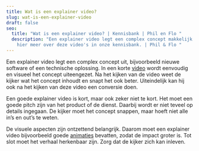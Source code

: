 ```yaml
---
title: Wat is een explainer video?
slug: wat-is-een-explainer-video
draft: false
seo:
  title: "Wat is een explainer video? | Kennisbank | Phil en Flo "
  description: "Een explainer video legt een complex concept makkelijk uit. Leer
    hier meer over deze video's in onze kennisbank. | Phil & Flo "
---
```

Een explainer video legt een complex concept uit, bijvoorbeeld nieuwe software of een technische oplossing. In een korte [video](https://www.philenflo.nl/oplossingen/video-laten-maken/) wordt eenvoudig en visueel het concept uiteengezet. Na het kijken van de video weet de kijker wat het concept inhoudt en snapt het ook beter. Uiteindelijk kan hij ook na het kijken van deze video een conversie doen. 

Een goede explainer video is kort, maar ook zeker niet te kort. Het moet een goede pitch zijn van het product of de dienst. Daarbij wordt er niet teveel op details ingegaan. De kijker moet het concept snappen, maar hoeft niet alle in’s en out’s te weten. 

De visuele aspecten zijn ontzettend belangrijk. Daarom moet een explainer video bijvoorbeeld goede [animaties](https://www.philenflo.nl/oplossingen/animatie-laten-maken/) bevatten, zodat de impact groter is. Tot slot moet het verhaal herkenbaar zijn. Zorg dat de kijker zich kan inleven.